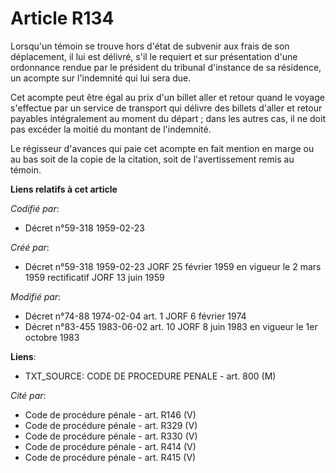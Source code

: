 # Article R134

Lorsqu'un témoin se trouve hors d'état de subvenir aux frais de son déplacement, il lui est délivré, s'il le requiert et sur
présentation d'une ordonnance rendue par le président du tribunal d'instance de sa résidence, un acompte sur l'indemnité qui
lui sera due.

Cet acompte peut être égal au prix d'un billet aller et retour quand le voyage s'effectue par un service de transport qui
délivre des billets d'aller et retour payables intégralement au moment du départ ; dans les autres cas, il ne doit pas
excéder la moitié du montant de l'indemnité.

Le régisseur d'avances qui paie cet acompte en fait mention en marge ou au bas soit de la copie de la citation, soit de
l'avertissement remis au témoin.

**Liens relatifs à cet article**

_Codifié par_:

  - Décret n°59-318 1959-02-23

_Créé par_:

  - Décret n°59-318 1959-02-23 JORF 25 février 1959 en vigueur le 2 mars 1959 rectificatif JORF 13 juin 1959

_Modifié par_:

  - Décret n°74-88 1974-02-04 art. 1 JORF 6 février 1974
  - Décret n°83-455 1983-06-02 art. 10 JORF 8 juin 1983 en vigueur le 1er octobre 1983

**Liens**:

  - TXT_SOURCE: CODE DE PROCEDURE PENALE - art. 800 (M)

_Cité par_:

  - Code de procédure pénale - art. R146 (V)
  - Code de procédure pénale - art. R329 (V)
  - Code de procédure pénale - art. R330 (V)
  - Code de procédure pénale - art. R414 (V)
  - Code de procédure pénale - art. R415 (V)
